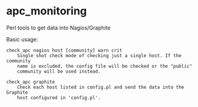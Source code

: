 apc_monitoring
==============

Perl tools to get data into Nagios/Graphite

Basic usage:

    check_apc nagios host [community] warn crit
        Single shot check mode of checking just a single host. If the community
        name is excluded, the config file will be checked or the "public"
        community will be used instead.

    check_apc graphite
        Check each host listed in config.pl and send the data into the Graphite
        host configured in 'config.pl'.
